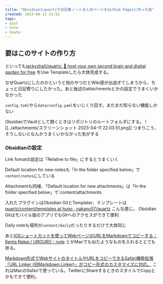 ```yaml
---
title: "Obsidianとquartzで日記兼ノートまとめページをGithub Pagesに作った話"
created: 2023-04-11 21:52
tags:
- post
- note
- howto
---
```


## 要はこのサイトの作り方

といっても[jackyzha0/quartz: 🌱 host your own second brain and digital garden for free](https://github.com/jackyzha0/quartz) をUse Templateしたら大体完成する。

なぜQuartzにしたのかというと他のやつだとWiki感が出過ぎてしまうから、ちょっと日記寄りにしたかった。あと後述のattachmentsとかの設定でうまくいかなかった

`config.toml`やら`data/config.yaml`をいじくり回す。まだまだ知らない機能しかない

ObsidianでVaultとして開くときはリポジトリのルートフォルダにする。
![[../attachments/スクリーンショット 2023-04-11 22.03.51.png]]
つまりこう、そうしないとなんかうまくいかなかった気がする

### Obsidianの設定

Link fomatの設定は「Relative to file」にするとうまくいく

Default location for new notesも「In the folder specified below」で`content/notes`にしている

Attachmentも同様、「Default location for new attachments」は「In the folder specified below」で`content/attachments

入れたプラグインはObsidian GitとTemplater、テンプレートは[quartz/content/templates at hugo · nakano57/quartz](https://github.com/nakano57/quartz/tree/hugo/content/templates) こんな感じ。
Obsidian Gitはモバイル版のアプリでもGitへのアクセスができて便利

Daily noteも場所が`content/daily`だったりするだけで大体同じ

あと[iOSショートカットを使ってWebページのURLをMarkdownでコピーする｜Kenta Nakai / UROURO｜note](https://note.com/urouro_net/n/n5ddba05aff45) とかMacでも似たようなものを入れるととても捗る。

[Markdown形式でWebサイトのタイトルやURLをコピーできるSafari機能拡張「URL Linker (旧Markdown Linker)」がコピー形式のカスタマイズに対応。](https://applech2.com/archives/20210907-url-linker-for-safari-now-available.html) これはMacのSafariで使っている。TwitterにShareするときのスタイルでCopyとかもできて便利。
